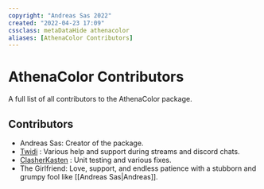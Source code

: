 ```yaml
---
copyright: "Andreas Sas 2022"
created: "2022-04-23 17:09"
cssclass: metaDataHide athenacolor
aliases: [AthenaColor Contributors]
---
```

# AthenaColor Contributors
A full list of all contributors to the AthenaColor package.

## Contributors
- Andreas Sas: Creator of the package.
- [Twidi](https://github.com/twidi) : Various help and support during streams and discord chats.
- [ClasherKasten](https://github.com/ClasherKasten) : Unit testing and various fixes.
- The Girlfriend: Love, support, and endless patience with a stubborn and grumpy fool like [[Andreas Sas|Andreas]].